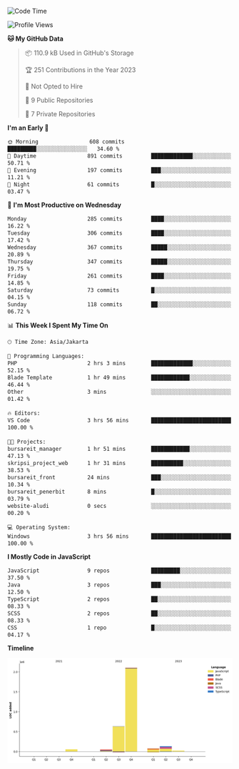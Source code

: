 <!--START_SECTION:waka-->
![Code Time](http://img.shields.io/badge/Code%20Time-163%20hrs%2014%20mins-blue)

![Profile Views](http://img.shields.io/badge/Profile%20Views-0-blue)

**🐱 My GitHub Data** 

> 📦 110.9 kB Used in GitHub's Storage 
 > 
> 🏆 251 Contributions in the Year 2023
 > 
> 🚫 Not Opted to Hire
 > 
> 📜 9 Public Repositories 
 > 
> 🔑 7 Private Repositories 
 > 
**I'm an Early 🐤** 

```text
🌞 Morning                608 commits         █████████░░░░░░░░░░░░░░░░   34.60 % 
🌆 Daytime                891 commits         █████████████░░░░░░░░░░░░   50.71 % 
🌃 Evening                197 commits         ███░░░░░░░░░░░░░░░░░░░░░░   11.21 % 
🌙 Night                  61 commits          █░░░░░░░░░░░░░░░░░░░░░░░░   03.47 % 
```
📅 **I'm Most Productive on Wednesday** 

```text
Monday                   285 commits         ████░░░░░░░░░░░░░░░░░░░░░   16.22 % 
Tuesday                  306 commits         ████░░░░░░░░░░░░░░░░░░░░░   17.42 % 
Wednesday                367 commits         █████░░░░░░░░░░░░░░░░░░░░   20.89 % 
Thursday                 347 commits         █████░░░░░░░░░░░░░░░░░░░░   19.75 % 
Friday                   261 commits         ████░░░░░░░░░░░░░░░░░░░░░   14.85 % 
Saturday                 73 commits          █░░░░░░░░░░░░░░░░░░░░░░░░   04.15 % 
Sunday                   118 commits         ██░░░░░░░░░░░░░░░░░░░░░░░   06.72 % 
```


📊 **This Week I Spent My Time On** 

```text
🕑︎ Time Zone: Asia/Jakarta

💬 Programming Languages: 
PHP                      2 hrs 3 mins        █████████████░░░░░░░░░░░░   52.15 % 
Blade Template           1 hr 49 mins        ████████████░░░░░░░░░░░░░   46.44 % 
Other                    3 mins              ░░░░░░░░░░░░░░░░░░░░░░░░░   01.42 % 

🔥 Editors: 
VS Code                  3 hrs 56 mins       █████████████████████████   100.00 % 

🐱‍💻 Projects: 
bursareit_manager        1 hr 51 mins        ████████████░░░░░░░░░░░░░   47.13 % 
skripsi_project_web      1 hr 31 mins        ██████████░░░░░░░░░░░░░░░   38.53 % 
bursareit_front          24 mins             ███░░░░░░░░░░░░░░░░░░░░░░   10.34 % 
bursareit_penerbit       8 mins              █░░░░░░░░░░░░░░░░░░░░░░░░   03.79 % 
website-aludi            0 secs              ░░░░░░░░░░░░░░░░░░░░░░░░░   00.20 % 

💻 Operating System: 
Windows                  3 hrs 56 mins       █████████████████████████   100.00 % 
```

**I Mostly Code in JavaScript** 

```text
JavaScript               9 repos             █████████░░░░░░░░░░░░░░░░   37.50 % 
Java                     3 repos             ███░░░░░░░░░░░░░░░░░░░░░░   12.50 % 
TypeScript               2 repos             ██░░░░░░░░░░░░░░░░░░░░░░░   08.33 % 
SCSS                     2 repos             ██░░░░░░░░░░░░░░░░░░░░░░░   08.33 % 
CSS                      1 repo              █░░░░░░░░░░░░░░░░░░░░░░░░   04.17 % 
```



**Timeline**

![Lines of Code chart](https://raw.githubusercontent.com/brstreet2/brstreet2/main/assets/bar_graph.png)


<!--END_SECTION:waka-->
